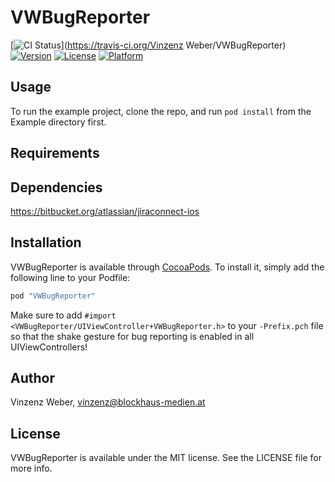 # VWBugReporter

[![CI Status](http://img.shields.io/travis/vinzenzweber/VWBugReporter.svg?style=flat)](https://travis-ci.org/Vinzenz Weber/VWBugReporter)
[![Version](https://img.shields.io/cocoapods/v/VWBugReporter.svg?style=flat)](http://cocoapods.org/pods/VWBugReporter)
[![License](https://img.shields.io/cocoapods/l/VWBugReporter.svg?style=flat)](http://cocoapods.org/pods/VWBugReporter)
[![Platform](https://img.shields.io/cocoapods/p/VWBugReporter.svg?style=flat)](http://cocoapods.org/pods/VWBugReporter)

## Usage

To run the example project, clone the repo, and run `pod install` from the Example directory first.

## Requirements

## Dependencies

https://bitbucket.org/atlassian/jiraconnect-ios

## Installation

VWBugReporter is available through [CocoaPods](http://cocoapods.org). To install
it, simply add the following line to your Podfile:

```ruby
pod "VWBugReporter"
```

Make sure to add `#import <VWBugReporter/UIViewController+VWBugReporter.h>` to your `-Prefix.pch` file so that the shake gesture for bug reporting is enabled in all UIViewControllers!


## Author

Vinzenz Weber, vinzenz@blockhaus-medien.at

## License

VWBugReporter is available under the MIT license. See the LICENSE file for more info.
